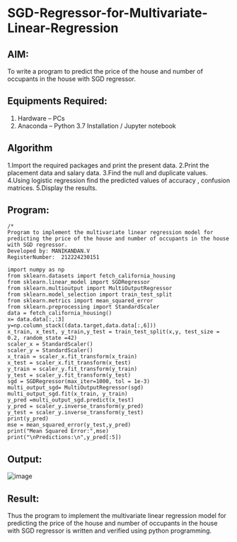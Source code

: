 # SGD-Regressor-for-Multivariate-Linear-Regression

## AIM:
To write a program to predict the price of the house and number of occupants in the house with SGD regressor.

## Equipments Required:
1. Hardware – PCs
2. Anaconda – Python 3.7 Installation / Jupyter notebook

## Algorithm
1.Import the required packages and print the present data. 
2.Print the placement data and salary data. 
3.Find the null and duplicate values.
4.Using logistic regression find the predicted values of accuracy , confusion matrices. 
5.Display the results. 

## Program:
```
/*
Program to implement the multivariate linear regression model for predicting the price of the house and number of occupants in the house with SGD regressor.
Developed by: MANIKANDAN.V
RegisterNumber:  212224230151

import numpy as np
from sklearn.datasets import fetch_california_housing
from sklearn.linear_model import SGDRegressor
from sklearn.multioutput import MultiOutputRegressor
from sklearn.model_selection import train_test_split
from sklearn.metrics import mean_squared_error
from sklearn.preprocessing import StandardScaler
data = fetch_california_housing()
x= data.data[:,:3]
y=np.column_stack((data.target,data.data[:,6]))
x_train, x_test, y_train,y_test = train_test_split(x,y, test_size = 0.2, random_state =42)
scaler_x = StandardScaler()
scaler_y = StandardScaler()
x_train = scaler_x.fit_transform(x_train)
x_test = scaler_x.fit_transform(x_test)
y_train = scaler_y.fit_transform(y_train)
y_test = scaler_y.fit_transform(y_test)
sgd = SGDRegressor(max_iter=1000, tol = 1e-3)
multi_output_sgd= MultiOutputRegressor(sgd)
multi_output_sgd.fit(x_train, y_train)
y_pred =multi_output_sgd.predict(x_test)
y_pred = scaler_y.inverse_transform(y_pred)
y_test = scaler_y.inverse_transform(y_test)
print(y_pred)
mse = mean_squared_error(y_test,y_pred)
print("Mean Squared Error:",mse)
print("\nPredictions:\n",y_pred[:5])
```

## Output:
![image](https://github.com/user-attachments/assets/4d8b215a-d41e-40e8-b7b2-005a62559ec3)


## Result:
Thus the program to implement the multivariate linear regression model for predicting the price of the house and number of occupants in the house with SGD regressor is written and verified using python programming.

